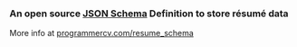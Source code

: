 ### An open source [JSON Schema](http://json-schema.org/) Definition to store résumé data

More info at [programmercv.com/resume_schema](https://programmercv.com/resume_schema)